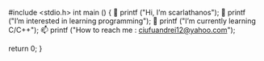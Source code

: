 #include <stdio.h>
int main () {
 👋 printf ("Hi, I’m scarlathanos");
 👀 printf ("I’m interested in learning programming");
 🌱 printf ("I’m currently learning C/C++");
 📫 printf ("How to reach me : ciufuandrei12@yahoo.com");
 
 return 0;
}
